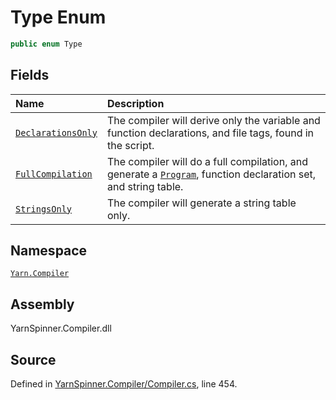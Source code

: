 # Type Enum


```csharp
public enum Type
```



## Fields
|Name|Description|
|:---|:---|
|[`DeclarationsOnly`](/api/csharp/yarn.compiler/compilationjob.type.declarationsonly.md)|The compiler will derive only the variable and function declarations, and file tags, found in the script.|
|[`FullCompilation`](/api/csharp/yarn.compiler/compilationjob.type.fullcompilation.md)|The compiler will do a full compilation, and generate a [`Program`](/api/csharp/yarn/program.md), function declaration set, and string table.|
|[`StringsOnly`](/api/csharp/yarn.compiler/compilationjob.type.stringsonly.md)|The compiler will generate a string table only.|
## Namespace
[`Yarn.Compiler`](/api/csharp/yarn.compiler/README.md)

## Assembly
YarnSpinner.Compiler.dll

## Source
Defined in [YarnSpinner.Compiler/Compiler.cs](https://github.com/YarnSpinnerTool/YarnSpinner//blob/develop/YarnSpinner.Compiler/Compiler.cs#L454), line 454.
